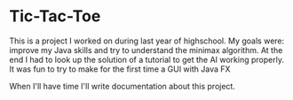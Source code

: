 # Tic-Tac-Toe
This is a project I worked on during last year of highschool. 
My goals were: improve my Java skills and try to understand the minimax algorithm. 
At the end I had to look up the solution of a tutorial to get the AI working properly.
It was fun to try to make for the first time a GUI with Java FX 

When I'll have time I'll write documentation about this project.
